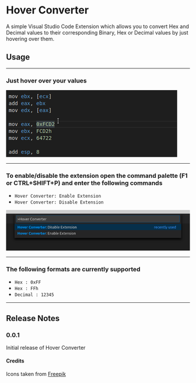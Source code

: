 # Hover Converter

 A simple Visual Studio Code Extension which allows you to convert Hex and Decimal values to their corresponding Binary, Hex or Decimal values by just hovering over them.

## Usage
--------

### Just hover over your values

![Converting](images/hoverconverter.gif)

-------
### To enable/disable the extension open the command palette (F1 or CTRL+SHIFT+P) and enter the following commands

* `Hover Converter: Enable Extension`
* `Hover Converter: Disable Extension`

![Command](images/command.png)

-------

### The following formats are currently supported 

* `Hex : 0xFF`
* `Hex : FFh`
* `Decimal : 12345`
-----------
## Release Notes

### 0.0.1

Initial release of Hover Converter


#### Credits
Icons taken from [Freepik](https://www.flaticon.com/authors/freepik)
